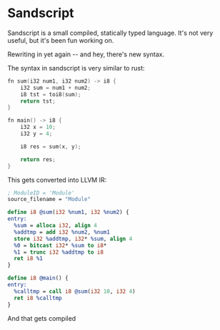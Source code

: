 # Sandscript

Sandscript is a small compiled, statically typed language. It's not very useful, but it's been fun working on.

Rewriting in yet again -- and hey, there's new syntax.

The syntax in sandscript is very similar to rust:

```cpp
fn sum(i32 num1, i32 num2) -> i8 {
    i32 sum = num1 + num2;
    i8 tst = toi8(sum);
    return tst;
}

fn main() -> i8 {
    i32 x = 10;
    i32 y = 4;

    i8 res = sum(x, y);

    return res;
}
```

This gets converted into LLVM IR:

```llvm
; ModuleID = 'Module'
source_filename = "Module"

define i8 @sum(i32 %num1, i32 %num2) {
entry:
  %sum = alloca i32, align 4
  %addtmp = add i32 %num2, %num1
  store i32 %addtmp, i32* %sum, align 4
  %0 = bitcast i32* %sum to i8*
  %1 = trunc i32 %addtmp to i8
  ret i8 %1
}

define i8 @main() {
entry:
  %calltmp = call i8 @sum(i32 10, i32 4)
  ret i8 %calltmp
}
```

And that gets compiled
